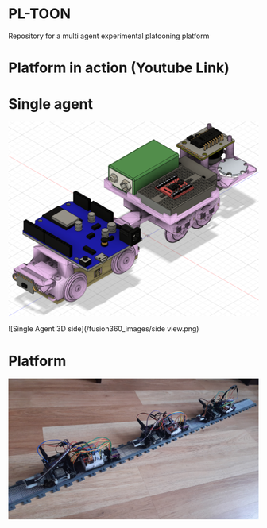 # PL-TOON
Repository for a multi agent experimental platooning platform 

# Platform in action (Youtube Link)

# Single agent
![Single Agent 3D](/fusion360_images/angle.png)


![Single Agent 3D side](/fusion360_images/side view.png)

# Platform 
![Many agents real](/fusion360_images/many.jpg)

